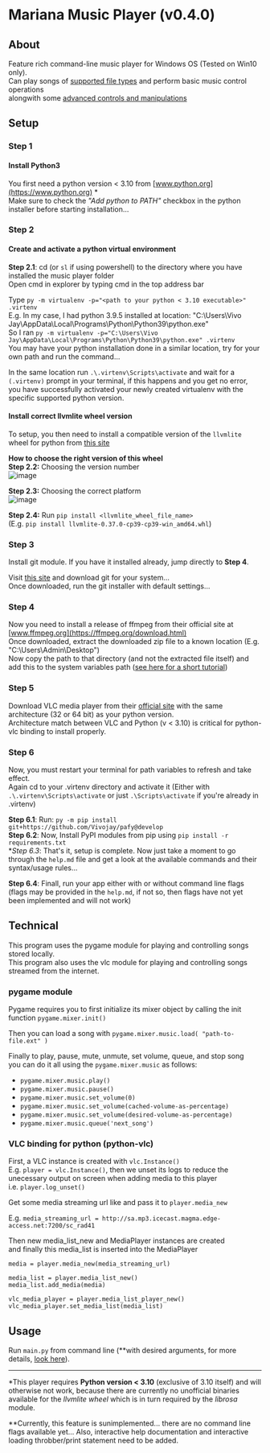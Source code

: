 # Mariana Music Player (v0.4.0)

## About
Feature rich command-line music player for Windows OS (Tested on Win10 only). \
Can play songs of [supported file types](some/path) and perform basic music control operations \
alongwith some [advanced controls and manipulations](some/other/path)

## Setup

### Step 1
#### Install Python3
You first need a python version < 3.10 from [www.python.org](https://www.python.org) \*  
Make sure to check the _"Add python to PATH"_ checkbox in the python installer before starting installation...  

### Step 2
#### Create and activate a python virtual environment

**Step 2.1**: cd (or `sl` if using powershell) to the directory where you have installed the music player folder  
Open cmd in explorer by typing cmd in the top address bar  

Type `py -m virtualenv -p="<path to your python < 3.10 executable>" .virtenv`  
E.g. In my case, I had python 3.9.5 installed at location: "C:\Users\Vivo Jay\AppData\Local\Programs\Python\Python39\python.exe"  
So I ran `py -m virtualenv -p="C:\Users\Vivo Jay\AppData\Local\Programs\Python\Python39\python.exe" .virtenv`  
You may have your python installation done in a similar location, try for your own path and run the command...  

In the same location run `.\.virtenv\Scripts\activate` and wait for a `(.virtenv)` prompt in your terminal, if this happens and you get no   error, you have successfully activated your newly created virtualenv with the specific supported python version.  

#### Install correct llvmlite wheel version
To setup, you then need to install a compatible version of the `llvmlite` wheel for python from [this site](https://www.lfd.uci.edu/~gohlke/pythonlibs/#llvmlite)  

**How to choose the right version of this wheel**  
**Step 2.2:** Choosing the version number  
![image](https://user-images.githubusercontent.com/67545205/147437848-6ea54b96-afd3-4af4-98be-ef0f52f44fa7.png)

**Step 2.3:** Choosing the correct platform  
![image](https://user-images.githubusercontent.com/67545205/147438943-07dbd825-a522-47f5-9623-942f31b6db1c.png)

**Step 2.4:** Run `pip install <llvmlite_wheel_file_name>`  
(E.g. `pip install llvmlite-0.37.0-cp39-cp39-win_amd64.whl`)  

### Step 3
Install git module. If you have it installed already, jump directly to **Step 4**.  

Visit [this site](https://www.git-scm.com/downloads) and download git for your system...  
Once downloaded, run the git installer with default settings...  

### Step 4
Now you need to install a release of ffmpeg from their official site at [www.ffmpeg.org](https://ffmpeg.org/download.html)  
Once downloaded, extract the downloaded zip file to a known location (E.g. "C:\Users\Admin\Desktop")  
Now copy the path to that directory (and not the extracted file itself) and add this to the system variables path ([see here for a short tutorial](https://www.youtube.com/watch?v=r1AtmY-RMyQ))  

### Step 5
Download VLC media player from their [official site](https://www.videolan.org) with the same architecture (32 or 64 bit) as your python version.  
Architecture match between VLC and Python (v < 3.10) is critical for python-vlc binding to install properly.  

### Step 6
Now, you must restart your terminal for path variables to refresh and take effect.  
Again cd to your .virtenv directory and activate it (Either with `.\.virtenv\Scripts\activate` or just `.\Scripts\activate` if you're already in .virtenv)  


**Step 6.1**: Run: `py -m pip install git+https://github.com/Vivojay/pafy@develop`  
**Step 6.2**: Now, Install PyPI modules from pip using `pip install -r requirements.txt`  
**Step 6.3*: That's it, setup is complete. Now just take a moment to go through the `help.md` file and get a look at the available commands and their syntax/usage rules...  

**Step 6.4**: Finall, run your app either with or without command line flags (flags may be provided in the `help.md`, if not so, then flags have not yet been implemented and will not work)  

## Technical
This program uses the pygame module for playing and controlling songs stored locally.  
This program also uses the vlc module for playing and controlling songs streamed from the internet.  

### pygame module
Pygame requires you to first initialize its mixer object by calling the init function `pygame.mixer.init()`  

Then you can load a song with `pygame.mixer.music.load( "path-to-file.ext" )`  

Finally to play, pause, mute, unmute, set volume, queue, and stop song \
you can do it all using the `pygame.mixer.music` as follows:
- `pygame.mixer.music.play()`
- `pygame.mixer.music.pause()`
- `pygame.mixer.music.set_volume(0)`
- `pygame.mixer.music.set_volume(cached-volume-as-percentage)`
- `pygame.mixer.music.set_volume(desired-volume-as-percentage)`
- `pygame.mixer.music.queue('next_song')`

### VLC binding for python (python-vlc)
First, a VLC instance is created with `vlc.Instance()`  
E.g. `player = vlc.Instance()`, then we unset its logs to reduce the unecessary output on screen when adding media to this player  
i.e. `player.log_unset()`  

Get some media streaming url like and pass it to `player.media_new`  

E.g. `media_streaming_url = http://sa.mp3.icecast.magma.edge-access.net:7200/sc_rad41`  

Then new media_list_new and MediaPlayer instances are created  
and finally this media_list is inserted into the MediaPlayer  
```
media = player.media_new(media_streaming_url)

media_list = player.media_list_new()
media_list.add_media(media)

vlc_media_player = player.media_list_player_new()
vlc_media_player.set_media_list(media_list)
```

## Usage
Run `main.py` from command line (**with desired arguments, for more details, [look here](https://github.com/Vivojay/mariana-music-player/blob/main/help_future.md#command-line-flags)).  

<hr>

\*This player requires **Python version < 3.10** (exclusive of 3.10 itself) and will otherwise not work, because there are currently no unofficial binaries available for the _llvmlite wheel_ which is in turn required by the _librosa_ module.

\*\*Currently, this feature is sunimplemented... there are no command line flags available yet...
Also, interactive help documentation and interactive loading throbber/print statement need to be added.
